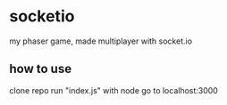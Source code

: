 # socketio
my phaser game, made multiplayer with socket.io
## how to use
clone repo
run "index.js" with node
go to localhost:3000
